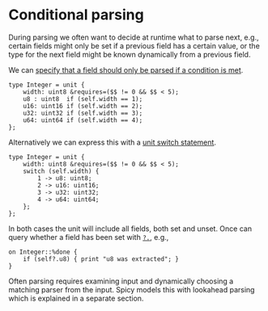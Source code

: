 # Conditional parsing

During parsing we often want to decide at runtime what to parse next, e.g.,
certain fields might only be set if a previous field has a certain value, or the
type for the next field might be known dynamically from a previous field.

We can [specify that a field should only be parsed if a condition is
met](https://docs.zeek.org/projects/spicy/en/latest/programming/parsing.html#conditional-parsing).

```spicy
type Integer = unit {
    width: uint8 &requires=($$ != 0 && $$ < 5);
    u8 : uint8  if (self.width == 1);
    u16: uint16 if (self.width == 2);
    u32: uint32 if (self.width == 3);
    u64: uint64 if (self.width == 4);
};
```

Alternatively we can express this with a [unit switch
statement](https://docs.zeek.org/projects/spicy/en/latest/programming/parsing.html#parse-switch).

```spicy
type Integer = unit {
    width: uint8 &requires=($$ != 0 && $$ < 5);
    switch (self.width) {
        1 -> u8: uint8;
        2 -> u16: uint16;
        3 -> u32: uint32;
        4 -> u64: uint64;
    };
};
```

In both cases the unit will include all fields, both set and unset. Once can
query whether a field has been set with
[`?.`](https://docs.zeek.org/projects/spicy/en/latest/programming/language/types.html#operator-unit::HasMember),
e.g.,

```spicy
on Integer::%done {
    if (self?.u8) { print "u8 was extracted"; }
}
```

Often parsing requires examining input and dynamically choosing a matching
parser from the input. Spicy models this with lookahead parsing which is
explained in a separate section.
